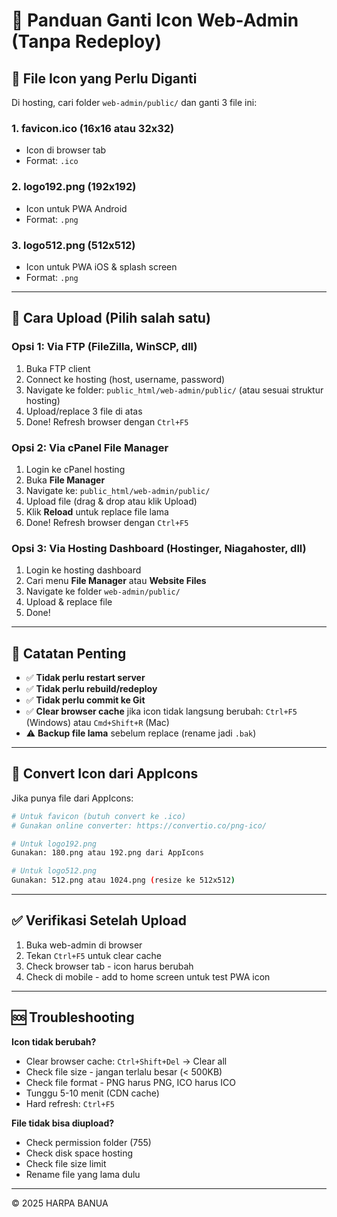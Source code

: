 # 🎨 Panduan Ganti Icon Web-Admin (Tanpa Redeploy)

## 📁 File Icon yang Perlu Diganti

Di hosting, cari folder `web-admin/public/` dan ganti 3 file ini:

### 1. **favicon.ico** (16x16 atau 32x32)
   - Icon di browser tab
   - Format: `.ico`
   
### 2. **logo192.png** (192x192)
   - Icon untuk PWA Android
   - Format: `.png`

### 3. **logo512.png** (512x512)
   - Icon untuk PWA iOS & splash screen
   - Format: `.png`

---

## 🚀 Cara Upload (Pilih salah satu)

### **Opsi 1: Via FTP (FileZilla, WinSCP, dll)**

1. Buka FTP client
2. Connect ke hosting (host, username, password)
3. Navigate ke folder: `public_html/web-admin/public/` (atau sesuai struktur hosting)
4. Upload/replace 3 file di atas
5. Done! Refresh browser dengan `Ctrl+F5`

### **Opsi 2: Via cPanel File Manager**

1. Login ke cPanel hosting
2. Buka **File Manager**
3. Navigate ke: `public_html/web-admin/public/`
4. Upload file (drag & drop atau klik Upload)
5. Klik **Reload** untuk replace file lama
6. Done! Refresh browser dengan `Ctrl+F5`

### **Opsi 3: Via Hosting Dashboard (Hostinger, Niagahoster, dll)**

1. Login ke hosting dashboard
2. Cari menu **File Manager** atau **Website Files**
3. Navigate ke folder `web-admin/public/`
4. Upload & replace file
5. Done!

---

## 📝 Catatan Penting

- ✅ **Tidak perlu restart server**
- ✅ **Tidak perlu rebuild/redeploy**
- ✅ **Tidak perlu commit ke Git**
- ✅ **Clear browser cache** jika icon tidak langsung berubah: `Ctrl+F5` (Windows) atau `Cmd+Shift+R` (Mac)
- ⚠️ **Backup file lama** sebelum replace (rename jadi `.bak`)

---

## 🔧 Convert Icon dari AppIcons

Jika punya file dari AppIcons:

```bash
# Untuk favicon (butuh convert ke .ico)
# Gunakan online converter: https://convertio.co/png-ico/

# Untuk logo192.png
Gunakan: 180.png atau 192.png dari AppIcons

# Untuk logo512.png  
Gunakan: 512.png atau 1024.png (resize ke 512x512)
```

---

## ✅ Verifikasi Setelah Upload

1. Buka web-admin di browser
2. Tekan `Ctrl+F5` untuk clear cache
3. Check browser tab - icon harus berubah
4. Check di mobile - add to home screen untuk test PWA icon

---

## 🆘 Troubleshooting

**Icon tidak berubah?**
- Clear browser cache: `Ctrl+Shift+Del` → Clear all
- Check file size - jangan terlalu besar (< 500KB)
- Check file format - PNG harus PNG, ICO harus ICO
- Tunggu 5-10 menit (CDN cache)
- Hard refresh: `Ctrl+F5`

**File tidak bisa diupload?**
- Check permission folder (755)
- Check disk space hosting
- Check file size limit
- Rename file yang lama dulu

---

© 2025 HARPA BANUA
